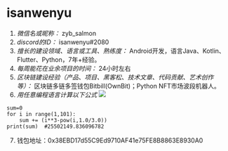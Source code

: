 <!--
 * @Author: isanwenyu@163.com
 * @Date: 2021-12-01 23:00:03
 * @LastEditors: isanwenyu
 * @LastEditTime: 2021-12-02 00:12:00
 * @Description: 
-->
# isanwenyu

1. *微信名或昵称：* zyb_salmon
2. *discord的ID：* isanwenyu#2080
3. *擅长的建设领域、语言或工具、熟练度：* Android开发，语言Java、Kotlin、Flutter、Python，7年+经验。
4. *每周能花在业余项目的时间：* 24小时左右
5. *区块链建设经验（产品、项目、黑客松、技术文章、代码贡献、艺术创作等）：* 区块链多链多签钱包Bitbill(OwnBit)；Python NFT市场波段机器人。
6. *用任意编程语言计算以下公式*
![](https://latex.codecogs.com/svg.image?\sum_{n=1}^{100}\left&space;(n^{3}-\sqrt[3]{n}&space;\right&space;))

```Python#
sum=0
for i in range(1,101):
    sum += (i**3-pow(i,1.0/3.0))
print(sum)  #25502149.836096782
```
7. 钱包地址：0x38EBD17d55C9Ed9710AF41e75FE8B8863E8930A0 